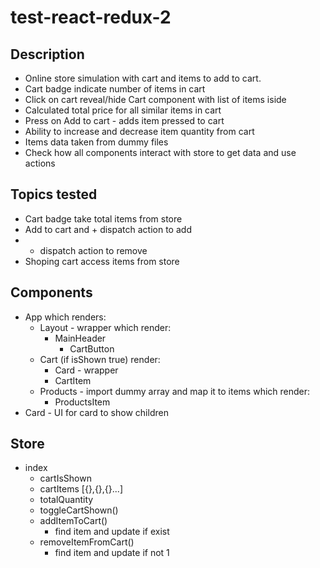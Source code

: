 # test-react-redux-2

## Description
- Online store simulation with cart and items to add to cart. 
- Cart badge indicate number of items in cart
- Click on cart reveal/hide Cart component with list of items iside
- Calculated total price for all similar items in cart
- Press on Add to cart - adds item pressed to cart
- Ability to increase and decrease item quantity from cart
- Items data taken from dummy files
- Check how all components interact with store to get data and use actions

## Topics tested 
- Cart badge take total items from store
- Add to cart and + dispatch action to add
- - dispatch action to remove
- Shoping cart access items from store


## Components
- App which renders:
  - Layout - wrapper which render:
    - MainHeader
      - CartButton
  - Cart (if isShown true) render:
    - Card - wrapper
    - CartItem
  - Products - import dummy array and map it to items which render:
    - ProductsItem
- Card - UI for card to show children 

## Store
- index
  - cartIsShown
  - cartItems [{},{},{}...]
  - totalQuantity
  - toggleCartShown()
  - addItemToCart()
    - find item and update if exist
  - removeItemFromCart()
    - find item and update if not 1

